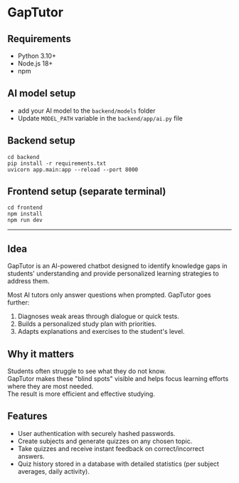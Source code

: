 # GapTutor

## Requirements
- Python 3.10+
- Node.js 18+
- npm

## AI model setup
- add your AI model to the ```backend/models``` folder
- Update ```MODEL_PATH``` variable in the ```backend/app/ai.py``` file

## Backend setup
```cd backend```   
```pip install -r requirements.txt```   
```uvicorn app.main:app --reload --port 8000```

## Frontend setup (separate terminal)
```cd frontend```   
```npm install```  
```npm run dev```

---

## Idea
GapTutor is an AI-powered chatbot designed to identify knowledge gaps in students' understanding and provide personalized learning strategies to address them.

Most AI tutors only answer questions when prompted. GapTutor goes further:
1. Diagnoses weak areas through dialogue or quick tests.  
2. Builds a personalized study plan with priorities.  
3. Adapts explanations and exercises to the student's level.

## Why it matters
Students often struggle to see what they do not know.  
GapTutor makes these "blind spots" visible and helps focus learning efforts where they are most needed.  
The result is more efficient and effective studying.

## Features
- User authentication with securely hashed passwords.  
- Create subjects and generate quizzes on any chosen topic.  
- Take quizzes and receive instant feedback on correct/incorrect answers.  
- Quiz history stored in a database with detailed statistics (per subject averages, daily activity).